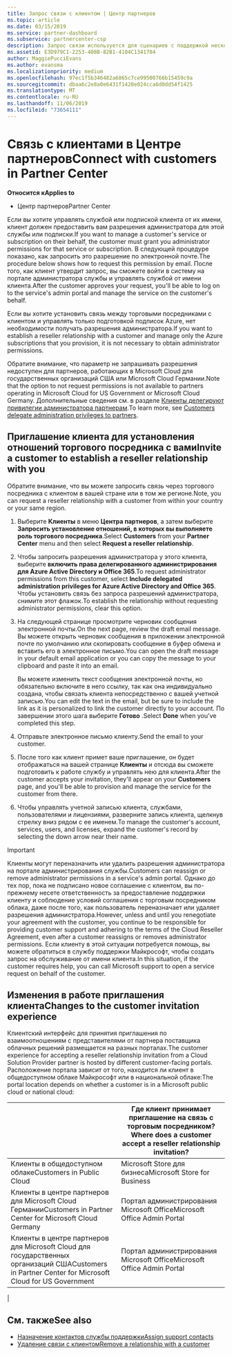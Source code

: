 ```yaml
---
title: Запрос связи с клиентом | Центр партнеров
ms.topic: article
ms.date: 03/15/2019
ms.service: partner-dashboard
ms.subservice: partnercenter-csp
description: Запрос связи используется для сценариев с поддержкой нескольких партнеров и нескольких каналов. Он также используется, если клиент удаляет делегированные права администратора и вам нужно восстановить их для подготовки или поддержки клиента.
ms.assetid: E3D979C1-2253-408B-82B1-4104C1341704
author: MaggiePucciEvans
ms.author: evansma
ms.localizationpriority: medium
ms.openlocfilehash: 97ec1f5b346482a6865c7ce99500766b15459c9a
ms.sourcegitcommit: dbaa6c2e8a0e6431f1420e024cca6d0dd54f1425
ms.translationtype: MT
ms.contentlocale: ru-RU
ms.lasthandoff: 11/06/2019
ms.locfileid: "73654111"
---
```

# <a name="connect-with-customers-in-partner-center"></a><span data-ttu-id="e2c65-104">Связь с клиентами в Центре партнеров</span><span class="sxs-lookup"><span data-stu-id="e2c65-104">Connect with customers in Partner Center</span></span>

<span data-ttu-id="e2c65-105">**Относится к**</span><span class="sxs-lookup"><span data-stu-id="e2c65-105">**Applies to**</span></span>

-  <span data-ttu-id="e2c65-106">Центр партнеров</span><span class="sxs-lookup"><span data-stu-id="e2c65-106">Partner Center</span></span>

<span data-ttu-id="e2c65-107">Если вы хотите управлять службой или подпиской клиента от их имени, клиент должен предоставить вам разрешения администратора для этой службы или подписки.</span><span class="sxs-lookup"><span data-stu-id="e2c65-107">If you want to manage a customer's service or subscription on their behalf, the customer must grant you administrator permissions for that service or subscription.</span></span> <span data-ttu-id="e2c65-108">В следующей процедуре показано, как запросить это разрешение по электронной почте.</span><span class="sxs-lookup"><span data-stu-id="e2c65-108">The procedure below shows how to request this permission by email.</span></span> <span data-ttu-id="e2c65-109">После того, как клиент утвердит запрос, вы сможете войти в систему на портале администратора службы и управлять службой от имени клиента.</span><span class="sxs-lookup"><span data-stu-id="e2c65-109">After the customer approves your request, you'll be able to log on to the service's admin portal and manage the service on the customer's behalf.</span></span>

<span data-ttu-id="e2c65-110">Если вы хотите установить связь между торговыми посредниками с клиентом и управлять только подготовкой подписок Azure, нет необходимости получать разрешения администратора.</span><span class="sxs-lookup"><span data-stu-id="e2c65-110">If you want to establish a reseller relationship with a customer and manage only the Azure subscriptions that you provision, it is not necessary to obtain administrator permissions.</span></span>

<span data-ttu-id="e2c65-111">Обратите внимание, что параметр не запрашивать разрешения недоступен для партнеров, работающих в Microsoft Cloud для государственных организаций США или Microsoft Cloud Германии.</span><span class="sxs-lookup"><span data-stu-id="e2c65-111">Note that the option to not request permissions is not available to partners operating in Microsoft Cloud for US Government or Microsoft Cloud Germany.</span></span> <span data-ttu-id="e2c65-112">Дополнительные сведения см. в разделе [Клиенты делегируют привилегии администратора партнерам](https://docs.microsoft.com/partner-center/customers_revoke_admin_privileges).</span><span class="sxs-lookup"><span data-stu-id="e2c65-112">To learn more, see [Customers delegate administration privileges to partners](https://docs.microsoft.com/partner-center/customers_revoke_admin_privileges).</span></span>


## <a name="invite-a-customer-to-establish-a-reseller-relationship-with-you"></a><span data-ttu-id="e2c65-113">Приглашение клиента для установления отношений торгового посредника с вами</span><span class="sxs-lookup"><span data-stu-id="e2c65-113">Invite a customer to establish a reseller relationship with you</span></span>

<span data-ttu-id="e2c65-114">Обратите внимание, что вы можете запросить связь через торгового посредника с клиентом в вашей стране или в том же регионе.</span><span class="sxs-lookup"><span data-stu-id="e2c65-114">Note, you can request a reseller relationship with a customer from within your country or your same region.</span></span>

1.  <span data-ttu-id="e2c65-115">Выберите **Клиенты** в меню **Центра партнеров**, а затем выберите **Запросить установление отношений, в которых вы выполняете роль торгового посредника**.</span><span class="sxs-lookup"><span data-stu-id="e2c65-115">Select **Customers** from your **Partner Center** menu and then select **Request a reseller relationship**.</span></span>

2.  <span data-ttu-id="e2c65-116">Чтобы запросить разрешения администратора у этого клиента, выберите **включить права делегированного администрирования для Azure Active Directory и Office 365**.</span><span class="sxs-lookup"><span data-stu-id="e2c65-116">To request administrator permissions from this customer, select **Include delegated administration privileges for Azure Active Directory and Office 365**.</span></span> <span data-ttu-id="e2c65-117">Чтобы установить связь без запроса разрешений администратора, снимите этот флажок.</span><span class="sxs-lookup"><span data-stu-id="e2c65-117">To establish the relationship without requesting administrator permissions, clear this option.</span></span> 

3.  <span data-ttu-id="e2c65-118">На следующей странице просмотрите черновик сообщения электронной почты.</span><span class="sxs-lookup"><span data-stu-id="e2c65-118">On the next page, review the draft email message.</span></span> <span data-ttu-id="e2c65-119">Вы можете открыть черновик сообщения в приложении электронной почте по умолчанию или скопировать сообщение в буфер обмена и вставить его в электронное письмо.</span><span class="sxs-lookup"><span data-stu-id="e2c65-119">You can open the draft message in your default email application or you can copy the message to your clipboard and paste it into an email.</span></span> 

    <span data-ttu-id="e2c65-120">Вы можете изменить текст сообщения электронной почты, но обязательно включите в него ссылку, так как она индивидуально создана, чтобы связать клиента непосредственно с вашей учетной записью.</span><span class="sxs-lookup"><span data-stu-id="e2c65-120">You can edit the text in the email, but be sure to include the link as it is personalized to link the customer directly to your account.</span></span> <span data-ttu-id="e2c65-121">По завершении этого шага выберите **Готово** .</span><span class="sxs-lookup"><span data-stu-id="e2c65-121">Select **Done** when you've completed this step.</span></span>

3.  <span data-ttu-id="e2c65-122">Отправьте электронное письмо клиенту.</span><span class="sxs-lookup"><span data-stu-id="e2c65-122">Send the email to your customer.</span></span>

5.  <span data-ttu-id="e2c65-123">После того как клиент примет ваше приглашение, он будет отображаться на вашей странице **Клиенты** и отсюда вы сможете подготовить к работе службу и управлять нею для клиента.</span><span class="sxs-lookup"><span data-stu-id="e2c65-123">After the customer accepts your invitation, they'll appear on your **Customers** page, and you'll be able to provision and manage the service for the customer from there.</span></span>

 
6.  <span data-ttu-id="e2c65-124">Чтобы управлять учетной записью клиента, службами, пользователями и лицензиями, разверните запись клиента, щелкнув стрелку вниз рядом с ее именем.</span><span class="sxs-lookup"><span data-stu-id="e2c65-124">To manage the customer's account, services, users, and licenses, expand the customer's record by selecting the down arrow near their name.</span></span>


> [!IMPORTANT]  
> <span data-ttu-id="e2c65-125">Клиенты могут переназначить или удалить разрешения администратора на портале администрирования службы.</span><span class="sxs-lookup"><span data-stu-id="e2c65-125">Customers can reassign or remove administrator permissions in a service's admin portal.</span></span> <span data-ttu-id="e2c65-126">Однако до тех пор, пока не подписано новое соглашение с клиентом, вы по-прежнему несете ответственность за предоставление поддержки клиенту и соблюдение условий соглашения с торговым посредником облака, даже после того, как пользователь переназначает или удаляет разрешения администратора.</span><span class="sxs-lookup"><span data-stu-id="e2c65-126">However, unless and until you renegotiate your agreement with the customer, you continue to be responsible for providing customer support and adhering to the terms of the Cloud Reseller Agreement, even after a customer reassigns or removes administrator permissions.</span></span> <span data-ttu-id="e2c65-127">Если клиенту в этой ситуации потребуется помощь, вы можете обратиться в службу поддержки Майкрософт, чтобы создать запрос на обслуживание от имени клиента.</span><span class="sxs-lookup"><span data-stu-id="e2c65-127">In this situation, if the customer requires help, you can call Microsoft support to open a service request on behalf of the customer.</span></span>

## <a name="changes-to-the-customer-invitation-experience"></a><span data-ttu-id="e2c65-128">Изменения в работе приглашения клиента</span><span class="sxs-lookup"><span data-stu-id="e2c65-128">Changes to the customer invitation experience</span></span>

<span data-ttu-id="e2c65-129">Клиентский интерфейс для принятия приглашения по взаимоотношениям с представителями от партнера поставщика облачных решений размещается на разных порталах.</span><span class="sxs-lookup"><span data-stu-id="e2c65-129">The customer experience for accepting a reseller relationship invitation from a Cloud Solution Provider partner is hosted by different customer-facing portals.</span></span> <span data-ttu-id="e2c65-130">Расположение портала зависит от того, находится ли клиент в общедоступном облаке Майкрософт или в национальной облаке:</span><span class="sxs-lookup"><span data-stu-id="e2c65-130">The portal location depends on whether a customer is in a Microsoft public cloud or national cloud:</span></span> 

|  | <span data-ttu-id="e2c65-131">Где клиент принимает приглашение на связь с торговым посредником?</span><span class="sxs-lookup"><span data-stu-id="e2c65-131">Where does a customer accept a reseller relationship invitation?</span></span> |
|---------|---------
| <span data-ttu-id="e2c65-132">Клиенты в общедоступном облаке</span><span class="sxs-lookup"><span data-stu-id="e2c65-132">Customers in Public Cloud</span></span> | <span data-ttu-id="e2c65-133">Microsoft Store для бизнеса</span><span class="sxs-lookup"><span data-stu-id="e2c65-133">Microsoft Store for Business</span></span> |
| <span data-ttu-id="e2c65-134">Клиенты в центре партнеров для Microsoft Cloud Германии</span><span class="sxs-lookup"><span data-stu-id="e2c65-134">Customers in Partner Center for Microsoft Cloud Germany</span></span> | <span data-ttu-id="e2c65-135">Портал администрирования Microsoft Office</span><span class="sxs-lookup"><span data-stu-id="e2c65-135">Microsoft Office Admin Portal</span></span> |
| <span data-ttu-id="e2c65-136">Клиенты в центре партнеров для Microsoft Cloud для государственных организаций США</span><span class="sxs-lookup"><span data-stu-id="e2c65-136">Customers in Partner Center for Microsoft Cloud for US Government</span></span> | <span data-ttu-id="e2c65-137">Портал администрирования Microsoft Office</span><span class="sxs-lookup"><span data-stu-id="e2c65-137">Microsoft Office Admin Portal</span></span> |
|

## <a name="see-also"></a><span data-ttu-id="e2c65-138">См. также</span><span class="sxs-lookup"><span data-stu-id="e2c65-138">See also</span></span>

- [<span data-ttu-id="e2c65-139">Назначение контактов службы поддержки</span><span class="sxs-lookup"><span data-stu-id="e2c65-139">Assign support contacts</span></span>](assign-support-contacts.md)
- [<span data-ttu-id="e2c65-140">Удаление связи с клиентом</span><span class="sxs-lookup"><span data-stu-id="e2c65-140">Remove a relationship with a customer</span></span>](remove-a-relationship.md)
